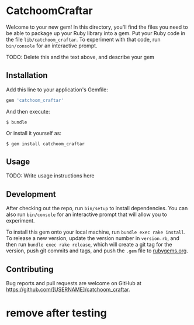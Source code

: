 # CatchoomCraftar

Welcome to your new gem! In this directory, you'll find the files you need to be able to package up your Ruby library into a gem. Put your Ruby code in the file `lib/catchoom_craftar`. To experiment with that code, run `bin/console` for an interactive prompt.

TODO: Delete this and the text above, and describe your gem

## Installation

Add this line to your application's Gemfile:

```ruby
gem 'catchoom_craftar'
```

And then execute:

    $ bundle

Or install it yourself as:

    $ gem install catchoom_craftar

## Usage

TODO: Write usage instructions here

## Development

After checking out the repo, run `bin/setup` to install dependencies. You can also run `bin/console` for an interactive prompt that will allow you to experiment.

To install this gem onto your local machine, run `bundle exec rake install`. To release a new version, update the version number in `version.rb`, and then run `bundle exec rake release`, which will create a git tag for the version, push git commits and tags, and push the `.gem` file to [rubygems.org](https://rubygems.org).

## Contributing

Bug reports and pull requests are welcome on GitHub at https://github.com/[USERNAME]/catchoom_craftar.








# remove after testing